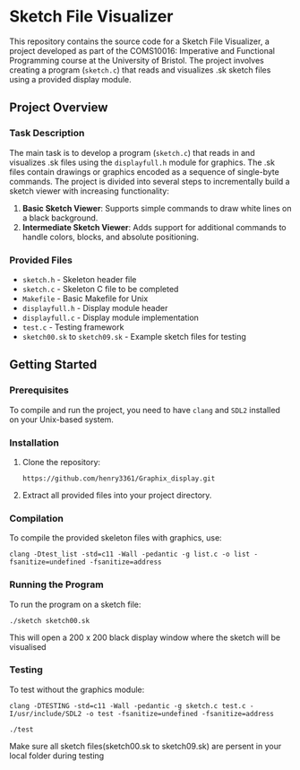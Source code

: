 # Sketch File Visualizer

This repository contains the source code for a Sketch File Visualizer, a project developed as part of the COMS10016: Imperative and Functional Programming course at the University of Bristol. The project involves creating a program (`sketch.c`) that reads and visualizes .sk sketch files using a provided display module.

## Project Overview

### Task Description

The main task is to develop a program (`sketch.c`) that reads in and visualizes .sk files using the `displayfull.h` module for graphics. The .sk files contain drawings or graphics encoded as a sequence of single-byte commands. The project is divided into several steps to incrementally build a sketch viewer with increasing functionality:

1. **Basic Sketch Viewer**: Supports simple commands to draw white lines on a black background.
2. **Intermediate Sketch Viewer**: Adds support for additional commands to handle colors, blocks, and absolute positioning.

### Provided Files

- `sketch.h` - Skeleton header file
- `sketch.c` - Skeleton C file to be completed
- `Makefile` - Basic Makefile for Unix
- `displayfull.h` - Display module header
- `displayfull.c` - Display module implementation
- `test.c` - Testing framework
- `sketch00.sk` to `sketch09.sk` - Example sketch files for testing

## Getting Started

### Prerequisites

To compile and run the project, you need to have `clang` and `SDL2` installed on your Unix-based system.

### Installation

1. Clone the repository:
    ```
    https://github.com/henry3361/Graphix_display.git
    ```

2. Extract all provided files into your project directory.

### Compilation

To compile the provided skeleton files with graphics, use:
```
clang -Dtest_list -std=c11 -Wall -pedantic -g list.c -o list -fsanitize=undefined -fsanitize=address
```

### Running the Program

To run the program on a sketch file:
```
./sketch sketch00.sk
```

This will open a 200 x 200 black display window where the sketch will be visualised

### Testing

To test without the graphics module:
```
clang -DTESTING -std=c11 -Wall -pedantic -g sketch.c test.c -I/usr/include/SDL2 -o test -fsanitize=undefined -fsanitize=address
```
```
./test
```

Make sure all sketch files(sketch00.sk to sketch09.sk) are persent in your local folder during testing

